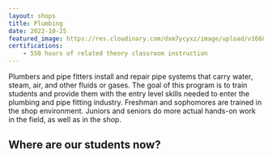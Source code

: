 ```yaml
---
layout: shops
title: Plumbing
date: 2022-10-25
featured_image: https://res.cloudinary.com/dxm7ycyxz/image/upload/v1668016919/2022/04/sigmund-4CNNH2KEjhc-unsplash-1-768x576_rcfiyx.jpg
certifications:
    - 550 hours of related theory classroom instruction 
---
```


Plumbers and pipe fitters install and repair pipe systems that carry water, steam, air, and other fluids or gases. The goal of this program is to train students and provide them with the entry level skills needed to enter the plumbing and pipe fitting industry. Freshman and sophomores are trained in the shop environment. Juniors and seniors do more actual hands-on work in the field, as well as in the shop.

## Where are our students now?




